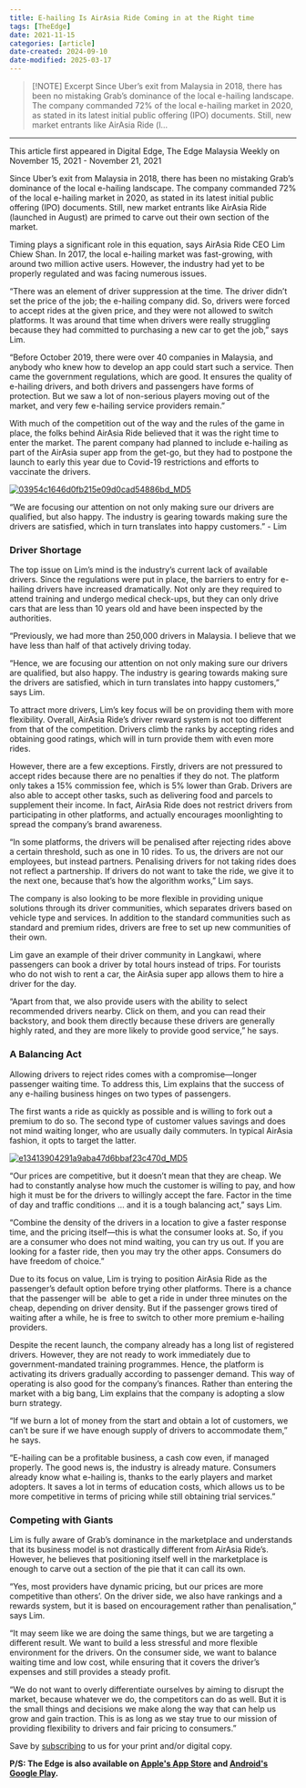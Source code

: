 ```yaml
---
title: E-hailing Is AirAsia Ride Coming in at the Right time
tags: [TheEdge]
date: 2021-11-15
categories: [article]
date-created: 2024-09-10
date-modified: 2025-03-17
---
```


> [!NOTE] Excerpt
> Since Uber’s exit from Malaysia in 2018, there has been no mistaking Grab’s dominance of the local e-hailing landscape. The company commanded 72% of the local e-hailing market in 2020, as stated in its latest initial public offering (IPO) documents. Still, new market entrants like AirAsia Ride (l…

---

This article first appeared in Digital Edge, The Edge Malaysia Weekly on November 15, 2021 - November 21, 2021

Since Uber’s exit from Malaysia in 2018, there has been no mistaking Grab’s dominance of the local e-hailing landscape. The company commanded 72% of the local e-hailing market in 2020, as stated in its latest initial public offering (IPO) documents. Still, new market entrants like AirAsia Ride (launched in August) are primed to carve out their own section of the market.

Timing plays a significant role in this equation, says AirAsia Ride CEO Lim Chiew Shan. In 2017, the local e-hailing market was fast-growing, with around two million active users. However, the industry had yet to be properly regulated and was facing numerous issues.

“There was an element of driver suppression at the time. The driver didn’t set the price of the job; the e-hailing company did. So, drivers were forced to accept rides at the given price, and they were not allowed to switch platforms. It was around that time when drivers were really struggling because they had committed to purchasing a new car to get the job,” says Lim.

“Before October 2019, there were over 40 companies in Malaysia, and anybody who knew how to develop an app could start such a service. Then came the government regulations, which are good. It ensures the quality of e-hailing drivers, and both drivers and passengers have forms of protection. But we saw a lot of non-serious players moving out of the market, and very few e-hailing service providers remain.”

With much of the competition out of the way and the rules of the game in place, the folks behind AirAsia Ride believed that it was the right time to enter the market. The parent company had planned to include e-hailing as part of the AirAsia super app from the get-go, but they had to postpone the launch to early this year due to Covid-19 restrictions and efforts to vaccinate the drivers.

[![03954c1646d0fb215e09d0cad54886bd_MD5](/media/03954c1646d0fb215e09d0cad54886bd_MD5.jpg)](https://assets.theedgemarkets.com/pictures/DE4-Lim-tem1396_theedgemarkets.jpg)

“We are focusing our attention on not only making sure our drivers are qualified, but also happy. The industry is gearing towards making sure the drivers are satisfied, which in turn translates into happy customers.” - Lim

### Driver Shortage

The top issue on Lim’s mind is the industry’s current lack of available drivers. Since the regulations were put in place, the barriers to entry for e-hailing drivers have increased dramatically. Not only are they required to attend training and undergo medical check-ups, but they can only drive cars that are less than 10 years old and have been inspected by the authorities.

“Previously, we had more than 250,000 drivers in Malaysia. I believe that we have less than half of that actively driving today.

“Hence, we are focusing our attention on not only making sure our drivers are qualified, but also happy. The industry is gearing towards making sure the drivers are satisfied, which in turn translates into happy customers,” says Lim.

To attract more drivers, Lim’s key focus will be on providing them with more flexibility. Overall, AirAsia Ride’s driver reward system is not too different from that of the competition. Drivers climb the ranks by accepting rides and obtaining good ratings, which will in turn provide them with even more rides.

However, there are a few exceptions. Firstly, drivers are not pressured to accept rides because there are no penalties if they do not. The platform only takes a 15% commission fee, which is 5% lower than Grab. Drivers are also able to accept other tasks, such as delivering food and parcels to supplement their income. In fact, AirAsia Ride does not restrict drivers from participating in other platforms, and actually encourages moonlighting to spread the company’s brand awareness.

“In some platforms, the drivers will be penalised after rejecting rides above a certain threshold, such as one in 10 rides. To us, the drivers are not our employees, but instead partners. Penalising drivers for not taking rides does not reflect a partnership. If drivers do not want to take the ride, we give it to the next one, because that’s how the algorithm works,” Lim says.

The company is also looking to be more flexible in providing unique solutions through its driver communities, which separates drivers based on vehicle type and services. In addition to the standard communities such as standard and premium rides, drivers are free to set up new communities of their own.

Lim gave an example of their driver community in Langkawi, where passengers can book a driver by total hours instead of trips. For tourists who do not wish to rent a car, the AirAsia super app allows them to hire a driver for the day.

“Apart from that, we also provide users with the ability to select recommended drivers nearby. Click on them, and you can read their backstory, and book them directly because these drivers are generally highly rated, and they are more likely to provide good service,” he says.

### A Balancing Act

Allowing drivers to reject rides comes with a compromise—longer passenger waiting time. To address this, Lim explains that the success of any e-hailing business hinges on two types of passengers.

The first wants a ride as quickly as possible and is willing to fork out a premium to do so. The second type of customer values savings and does not mind waiting longer, who are usually daily commuters. In typical AirAsia fashion, it opts to target the latter.

[![e13413904291a9aba47d6bbaf23c470d_MD5](/media/e13413904291a9aba47d6bbaf23c470d_MD5.jpg)](https://assets.theedgemarkets.com/pictures/DE4-Apps-tem1396_theedgemarkets.jpg)

“Our prices are competitive, but it doesn’t mean that they are cheap. We had to constantly analyse how much the customer is willing to pay, and how high it must be for the drivers to willingly accept the fare. Factor in the time of day and traffic conditions … and it is a tough balancing act,” says Lim.

“Combine the density of the drivers in a location to give a faster response time, and the pricing itself—this is what the consumer looks at. So, if you are a consumer who does not mind waiting, you can try us out. If you are looking for a faster ride, then you may try the other apps. Consumers do have freedom of choice.”

Due to its focus on value, Lim is trying to position AirAsia Ride as the passenger’s default option before trying other platforms. There is a chance that the passenger will be  able to get a ride in under three minutes on the cheap, depending on driver density. But if the passenger grows tired of waiting after a while, he is free to switch to other more premium e-hailing providers.

Despite the recent launch, the company already has a long list of registered drivers. However, they are not ready to work immediately due to government-mandated training programmes. Hence, the platform is activating its drivers gradually according to passenger demand. This way of operating is also good for the company’s finances. Rather than entering the market with a big bang, Lim explains that the company is adopting a slow burn strategy.

“If we burn a lot of money from the start and obtain a lot of customers, we can’t be sure if we have enough supply of drivers to accommodate them,” he says.

“E-hailing can be a profitable business, a cash cow even, if managed properly. The good news is, the industry is already mature. Consumers already know what e-hailing is, thanks to the early players and market adopters. It saves a lot in terms of education costs, which allows us to be more competitive in terms of pricing while still obtaining trial services.”

### Competing with Giants

Lim is fully aware of Grab’s dominance in the marketplace and understands that its business model is not drastically different from AirAsia Ride’s. However, he believes that positioning itself well in the marketplace is enough to carve out a section of the pie that it can call its own.

“Yes, most providers have dynamic pricing, but our prices are more competitive than others’. On the driver side, we also have rankings and a rewards system, but it is based on encouragement rather than penalisation,” says Lim.

“It may seem like we are doing the same things, but we are targeting a different result. We want to build a less stressful and more flexible environment for the drivers. On the consumer side, we want to balance waiting time and low cost, while ensuring that it covers the driver’s expenses and still provides a steady profit.

“We do not want to overly differentiate ourselves by aiming to disrupt the market, because whatever we do, the competitors can do as well. But it is the small things and decisions we make along the way that can help us grow and gain traction. This is as long as we stay true to our mission of providing flexibility to drivers and fair pricing to consumers.”

Save by [subscribing](https://subscribe.theedgemalaysia.com/) to us for your print and/or digital copy.

**P/S: The Edge is also available on [Apple's App Store](https://itunes.apple.com/us/app/the-edge-markets/id990567068?ls=1&mt=8) and [Android's Google Play](https://play.google.com/store/apps/details?id=com.bizedge.theedgemarkets.malaysia).**
